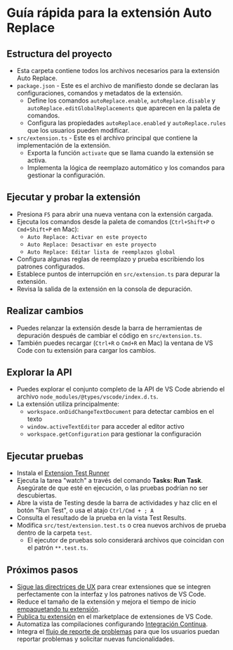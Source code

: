 # Guía rápida para la extensión Auto Replace

## Estructura del proyecto

* Esta carpeta contiene todos los archivos necesarios para la extensión Auto Replace.
* `package.json` - Este es el archivo de manifiesto donde se declaran las configuraciones, comandos y metadatos de la extensión.
  * Define los comandos `autoReplace.enable`, `autoReplace.disable` y `autoReplace.editGlobalReplacements` que aparecen en la paleta de comandos.
  * Configura las propiedades `autoReplace.enabled` y `autoReplace.rules` que los usuarios pueden modificar.
* `src/extension.ts` - Este es el archivo principal que contiene la implementación de la extensión.
  * Exporta la función `activate` que se llama cuando la extensión se activa.
  * Implementa la lógica de reemplazo automático y los comandos para gestionar la configuración.

## Ejecutar y probar la extensión

* Presiona `F5` para abrir una nueva ventana con la extensión cargada.
* Ejecuta los comandos desde la paleta de comandos (`Ctrl+Shift+P` o `Cmd+Shift+P` en Mac):
  * `Auto Replace: Activar en este proyecto`
  * `Auto Replace: Desactivar en este proyecto`
  * `Auto Replace: Editar lista de reemplazos global`
* Configura algunas reglas de reemplazo y prueba escribiendo los patrones configurados.
* Establece puntos de interrupción en `src/extension.ts` para depurar la extensión.
* Revisa la salida de la extensión en la consola de depuración.

## Realizar cambios

* Puedes relanzar la extensión desde la barra de herramientas de depuración después de cambiar el código en `src/extension.ts`.
* También puedes recargar (`Ctrl+R` o `Cmd+R` en Mac) la ventana de VS Code con tu extensión para cargar los cambios.

## Explorar la API

* Puedes explorar el conjunto completo de la API de VS Code abriendo el archivo `node_modules/@types/vscode/index.d.ts`.
* La extensión utiliza principalmente:
  * `workspace.onDidChangeTextDocument` para detectar cambios en el texto
  * `window.activeTextEditor` para acceder al editor activo
  * `workspace.getConfiguration` para gestionar la configuración

## Ejecutar pruebas

* Instala el [Extension Test Runner](https://marketplace.visualstudio.com/items?itemName=ms-vscode.extension-test-runner)
* Ejecuta la tarea "watch" a través del comando **Tasks: Run Task**. Asegúrate de que esté en ejecución, o las pruebas podrían no ser descubiertas.
* Abre la vista de Testing desde la barra de actividades y haz clic en el botón "Run Test", o usa el atajo `Ctrl/Cmd + ; A`
* Consulta el resultado de la prueba en la vista Test Results.
* Modifica `src/test/extension.test.ts` o crea nuevos archivos de prueba dentro de la carpeta `test`.
  * El ejecutor de pruebas solo considerará archivos que coincidan con el patrón `**.test.ts`.

## Próximos pasos

* [Sigue las directrices de UX](https://code.visualstudio.com/api/ux-guidelines/overview) para crear extensiones que se integren perfectamente con la interfaz y los patrones nativos de VS Code.
* Reduce el tamaño de la extensión y mejora el tiempo de inicio [empaquetando tu extensión](https://code.visualstudio.com/api/working-with-extensions/bundling-extension).
* [Publica tu extensión](https://code.visualstudio.com/api/working-with-extensions/publishing-extension) en el marketplace de extensiones de VS Code.
* Automatiza las compilaciones configurando [Integración Continua](https://code.visualstudio.com/api/working-with-extensions/continuous-integration).
* Integra el [flujo de reporte de problemas](https://code.visualstudio.com/api/get-started/wrapping-up#issue-reporting) para que los usuarios puedan reportar problemas y solicitar nuevas funcionalidades.
